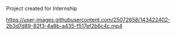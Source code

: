 Project created for Internship


https://user-images.githubusercontent.com/25072658/143422402-2b3d7d89-82f3-4a8b-a435-f517ef2b6c4c.mp4

